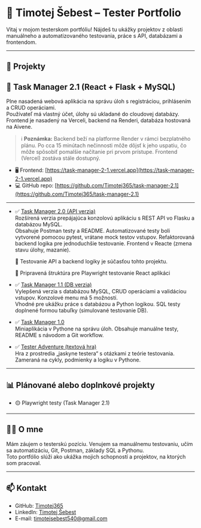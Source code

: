 # 🧪 Timotej Šebest – Tester Portfolio

Vitaj v mojom testerskom portfóliu!
Nájdeš tu ukážky projektov z oblasti manuálneho a automatizovaného testovania, práce s API, databázami a frontendom.

---

## 📁 Projekty

## 📌 Task Manager 2.1 (React + Flask + MySQL)

Plne nasadená webová aplikácia na správu úloh s registráciou, prihlásením a CRUD operáciami.  
Používateľ má vlastný účet, úlohy sú ukladané do cloudovej databázy.  
Frontend je nasadený na Verceli, backend na Renderi, databáza hostovaná na Aivene.

> ℹ️ **Poznámka:** Backend beží na platforme Render v rámci bezplatného plánu. Po cca 15 minútach nečinnosti môže dôjsť k jeho uspatiu, čo môže spôsobiť pomalšie načítanie pri prvom prístupe. Frontend (Vercel) zostáva stále dostupný.

- 🖥️ Frontend: [https://task-manager-2-1.vercel.app](https://task-manager-2-1.vercel.app)
- 💻 GitHub repo: [https://github.com/Timotej365/task-manager-2.1](https://github.com/Timotej365/task-manager-2.1)

---

- ✅ [Task Manager 2.0 (API verzia)](https://github.com/Timotej365/TASK_MANAGER-2.0)  
  Rozšírená verzia prepájajúca konzolovú aplikáciu s REST API vo Flasku a databázou MySQL.  
  Obsahuje Postman testy a README. Automatizované testy boli vytvorené pomocou pytest, vrátane mock testov vstupov.
  Refaktorovaná backend logika pre jednoduchšie testovanie.
  Frontend v Reacte (zmena stavu úlohy, mazanie).
  
   🧪 Testovanie API a backend logiky je súčasťou tohto projektu.
 
   🧪 Pripravená štruktúra pre Playwright testovanie React aplikáci

- ✅ [Task Manager 1.1 (DB verzia)](https://github.com/Timotej365/task-manager-1.1)  
  Vylepšená verzia s databázou MySQL, CRUD operáciami a validáciou vstupov. Konzolové menu má 5 možností.  
  Vhodné pre ukážku práce s databázou a Python logikou. SQL testy doplnené formou tabuľky (simulované testovanie DB).

- ✅ [Task Manager 1.0](https://github.com/Timotej365/task-manager-1.0)  
  Miniaplikácia v Pythone na správu úloh. Obsahuje manuálne testy, README s návodom a Git workflow.


- ✅ [Tester Adventure (textová hra)](https://github.com/Timotej365/TESTER-ADVENTURE)  
  Hra z prostredia „jaskyne testera“ s otázkami z teórie testovania. Zameraná na cykly, podmienky a logiku v Pythone.

---

## 📊 Plánované alebo doplnkové projekty

- 🟡 Playwright testy (Task Manager 2.1)

---

## 👨‍💻 O mne

Mám záujem o testerskú pozíciu. Venujem sa manuálnemu testovaniu, učím sa automatizáciu, Git, Postman, základy SQL a Pythonu.  
Toto portfólio slúži ako ukážka mojich schopností a projektov, na ktorých som pracoval.

---

## 📫 Kontakt

- GitHub: [Timotej365](https://github.com/Timotej365)
- LinkedIn: [Timotej Šebest](https://www.linkedin.com/in/timotej-šebest-94b513356/)
- E-mail: [timotejsebest540@gmail.com](mailto:timotejsebest540@gmail.com)
